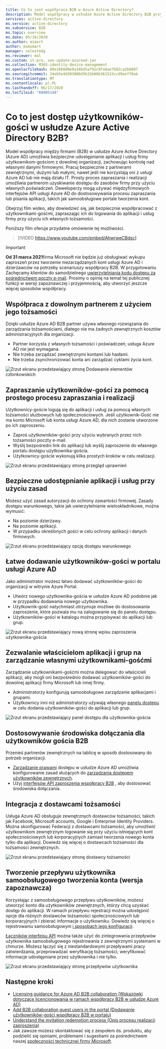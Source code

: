 ```yaml
---
title: Co to jest współpraca B2B w Azure Active Directory?
description: Model współpracy w usłudze Azure Active Directory B2B przyznaje prawa dostępu użytkownika-gościa, aby móc bezpiecznie udostępniać zasoby i współpracować z partnerami zewnętrznymi.
services: active-directory
ms.service: active-directory
ms.subservice: B2B
ms.topic: overview
ms.date: 05/19/2020
ms.author: mimart
author: msmimart
manager: celestedg
ms.reviewer: mal
ms.custom: it-pro, seo-update-azuread-jan
ms.collection: M365-identity-device-management
ms.openlocfilehash: 89e1868d8e9a346d5a791c9fa8ae7682ca2b6807
ms.sourcegitcommit: 34eb5e4d303800d3b31b00b361523ccd9eeff0ab
ms.translationtype: MT
ms.contentlocale: pl-PL
ms.lasthandoff: 06/17/2020
ms.locfileid: "84905140"
---
```

# <a name="what-is-guest-user-access-in-azure-active-directory-b2b"></a>Co to jest dostęp użytkowników-gości w usłudze Azure Active Directory B2B?

Model współpracy między firmami (B2B) w usłudze Azure Active Directory (Azure AD) umożliwia bezpieczne udostępnianie aplikacji i usług firmy użytkownikom-gościom z dowolnej organizacji, zachowując kontrolę nad własnymi danymi firmowymi. Pracuj bezpiecznie z partnerami zewnętrznymi, dużymi lub małymi, nawet jeśli nie korzystają oni z usługi Azure AD lub nie mają działu IT. Prosty proces zapraszania i realizacji umożliwia partnerom uzyskiwanie dostępu do zasobów firmy przy użyciu własnych poświadczeń. Deweloperzy mogą używać międzyfirmowych interfejsów API usługi Azure AD do dostosowywania procesu zapraszania lub pisania aplikacji, takich jak samoobsługowe portale tworzenia kont.

Obejrzyj film wideo, aby dowiedzieć się, jak bezpiecznie współpracować z użytkownikami-gośćmi, zapraszając ich do logowania do aplikacji i usług firmy przy użyciu ich własnych tożsamości.

Poniższy film oferuje przydatne omówienie tej możliwości.

>[!VIDEO https://www.youtube.com/embed/AhwrweCBdsc]

   > [!IMPORTANT]
   > **Od 31 marca 2021**firma Microsoft nie będzie już obsługiwać wykupu zaproszeń przez tworzenie niezarządzanych kont usługi Azure AD i dzierżawców na potrzeby scenariuszy współpracy B2B. W przygotowaniu Zachęcamy klientów do samodzielnego [uwierzytelniania kodu dostępu za pośrednictwem poczty e-mail](one-time-passcode.md). Prosimy o opinię na temat tej publicznej funkcji w wersji zapoznawczej i przyjemnością, aby utworzyć jeszcze więcej sposobów współpracy.

## <a name="collaborate-with-any-partner-using-their-identities"></a>Współpraca z dowolnym partnerem z użyciem jego tożsamości

Dzięki usłudze Azure AD B2B partner używa własnego rozwiązania do zarządzania tożsamościami, dlatego nie ma żadnych zewnętrznych kosztów administracyjnych dla organizacji.

- Partner korzysta z własnych tożsamości i poświadczeń; usługa Azure AD nie jest wymagana.
- Nie trzeba zarządzać zewnętrznymi kontami lub hasłami.
- Nie trzeba zsynchronizować konta ani zarządzać cyklami życia kont.  

![Zrzut ekranu przedstawiający stronę Dodawanie elementów członkowskich](media/what-is-b2b/add-member.png)

## <a name="invite-guest-users-with-a-simple-invitation-and-redemption-process"></a>Zapraszanie użytkowników-gości za pomocą prostego procesu zapraszania i realizacji

Użytkownicy-goście logują się do aplikacji i usług za pomocą własnych tożsamości służbowych lub społecznościowych. Jeśli użytkownik-Gość nie ma konto Microsoft lub konta usługi Azure AD, dla nich zostanie utworzone po ich zaproszeniu. 

- Zaproś użytkowników-gości przy użyciu wybranych przez nich tożsamości poczty e-mail.
- Wyślij bezpośredni link do aplikacji lub wyślij zaproszenie do własnego portalu dostępu użytkownika-gościa.
- Użytkownicy-goście wykonują kilka prostych kroków w celu realizacji.

![Zrzut ekranu przedstawiający stronę przegląd uprawnień](media/what-is-b2b/consentscreen.png)

## <a name="use-policies-to-securely-share-your-apps-and-services"></a>Bezpieczne udostępnianie aplikacji i usług przy użyciu zasad

Możesz użyć zasad autoryzacji do ochrony zawartości firmowej. Zasady dostępu warunkowego, takie jak uwierzytelnianie wieloskładnikowe, można wymusić:

- Na poziomie dzierżawy.
- Na poziomie aplikacji.
- W przypadku określonych gości w celu ochrony aplikacji i danych firmowych.

![Zrzut ekranu przedstawiający opcję dostępu warunkowego](media/what-is-b2b/tutorial-mfa-policy-2.png)


## <a name="easily-add-guest-users-in-the-azure-ad-portal"></a>Łatwe dodawanie użytkowników-gości w portalu usługi Azure AD

Jako administrator możesz łatwo dodawać użytkowników-gości do organizacji w witrynie Azure Portal.

- Utwórz nowego użytkownika-gościa w usłudze Azure AD podobnie jak w przypadku dodawania nowego użytkownika.
- Użytkownik-gość natychmiast otrzymuje możliwe do dostosowania zaproszenie, które pozwala mu na zalogowanie się do panelu dostępu.
- Użytkowników-gości w katalogu można przypisywać do aplikacji lub grup.  

![Zrzut ekranu przedstawiający nową stronę wpisu zaproszenia użytkownika-gościa](media/what-is-b2b/add-a-b2b-user-to-azure-portal.png)

## <a name="let-application-and-group-owners-manage-their-own-guest-users"></a>Zezwalanie właścicielom aplikacji i grup na zarządzanie własnymi użytkownikami-gośćmi

Zarządzanie użytkownikami-gośćmi można delegować do właścicieli aplikacji, aby mogli oni bezpośrednio dodawać użytkowników-gości do dowolnej aplikacji firmy Microsoft lub innej firmy.

- Administratorzy konfigurują samoobsługowe zarządzanie aplikacjami i grupami.
- Użytkownicy inni niż administratorzy używają własnego [panelu dostępu](https://myapps.microsoft.com) w celu dodania użytkowników-gości do aplikacji lub grup.

![Zrzut ekranu przedstawiający panel dostępu dla użytkownika-gościa](media/what-is-b2b/access-panel-manage-app.png)

## <a name="customize-the-onboarding-experience-for-b2b-guest-users"></a>Dostosowywanie środowiska dołączania dla użytkowników gościa B2B

Przenieś partnerów zewnętrznych na tablicę w sposób dostosowany do potrzeb organizacji.

- [Zarządzanie prawami](https://docs.microsoft.com/azure/active-directory/governance/entitlement-management-overview) dostępu w usłudze Azure AD umożliwia konfigurowanie zasad służących do [zarządzania dostępem użytkowników zewnętrznych](https://docs.microsoft.com/azure/active-directory/governance/entitlement-management-external-users#how-access-works-for-external-users).
- Użyj [interfejsów API zaproszenia współpracy B2B](https://developer.microsoft.com/graph/docs/api-reference/v1.0/resources/invitation) , aby dostosować środowiska dołączania.

## <a name="integrate-with-identity-providers"></a>Integracja z dostawcami tożsamości

Usługa Azure AD obsługuje zewnętrznych dostawców tożsamości, takich jak Facebook, Microsoft accounts, Google i Enterprise Identity Providers. Można skonfigurować Federacji z dostawcami tożsamości, aby umożliwić użytkownikom zewnętrznym logowanie się przy użyciu istniejących kont społecznościowych lub korporacyjnych zamiast tworzenia nowego konta tylko dla aplikacji. Dowiedz się więcej o dostawcach tożsamości dla tożsamości zewnętrznych.

![Zrzut ekranu przedstawiający stronę dostawcy tożsamości](media/what-is-b2b/identity-providers.png)


## <a name="create-a-self-service-sign-up-user-flow-preview"></a>Tworzenie przepływu użytkownika samoobsługowego tworzenia konta (wersja zapoznawcza)

Korzystając z samoobsługowego przepływu użytkowników, możesz utworzyć konto dla użytkowników zewnętrznych, którzy chcą uzyskać dostęp do aplikacji. W ramach przepływu rejestracji można udostępnić opcje dla różnych dostawców tożsamości społecznościowych lub korporacyjnych i zbierać informacje o użytkowniku. Dowiedz się więcej o rejestrowaniu samoobsługowym [i sposobach jego konfiguracji](self-service-sign-up-overview.md).

[Łączników interfejsu API](api-connectors-overview.md) można także użyć do zintegrowania przepływów użytkownika samoobsługowego rejestrowania z zewnętrznymi systemami w chmurze. Możesz łączyć się z niestandardowymi przepływami pracy zatwierdzania, przeprowadzać weryfikację tożsamości, weryfikować informacje udostępniane przez użytkownika i nie tylko.

![Zrzut ekranu przedstawiający stronę przepływów użytkownika](media/what-is-b2b/self-service-sign-up-user-flow-overview.png)
<!--TODO: Add screenshot with API connectors -->

## <a name="next-steps"></a>Następne kroki

- [Licensing guidance for Azure AD B2B collaboration (Wskazówki dotyczące licencjonowania w ramach współpracy B2B w usłudze Azure AD)](licensing-guidance.md)
- [Add B2B collaboration guest users in the portal (Dodawanie użytkowników-gości współpracy B2B w portalu)](add-users-administrator.md)
- [Understand the invitation redemption process (Opis procesu realizacji zaproszenia)](redemption-experience.md)
- Jak zawsze możesz skontaktować się z zespołem ds. produktu, aby podzielić się opiniami, problemami i sugestiami za pośrednictwem naszej [społeczności technicznej firmy Microsoft](https://techcommunity.microsoft.com/t5/Azure-Active-Directory-B2B/bd-p/AzureAD_B2b).
